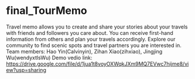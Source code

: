 # final_TourMemo

Travel memo allows you to create and share your stories about your travels with friends and followers you care about. You can receive first-hand information from others and plan your travels accordingly. Explore our community to find scenic spots and travel partners you are interested in.\
Team members: Hao Yin(Calvinyin), Zihan Xiao(zihxiao), Jingjing Wu(wendyxtlsWu)
Demo vedio link: https://drive.google.com/file/d/1jua1t8voyOXWqkJXm9MQ7EVwc7hijme8/view?usp=sharing